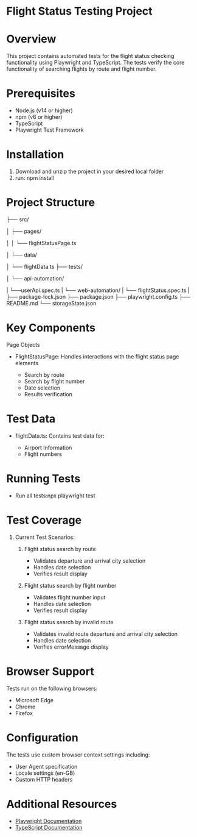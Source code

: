 # Flight Status Testing Project

# Overview
This project contains automated tests for the flight status checking functionality using Playwright and TypeScript. The tests verify the core functionality of searching flights by route and flight number.

# Prerequisites

- Node.js (v14 or higher)
- npm (v6 or higher)
- TypeScript
- Playwright Test Framework

# Installation
1. Download and unzip the project in your desired local folder
2. run: npm install

# Project Structure

├── src/

│    ├── pages/

│    │   └── flightStatusPage.ts

│    └── data/

│        └── flightData.ts
├──  tests/

│    └── api-automation/

|        └──userApi.spec.ts
|        └── web-automation/
|        └── flightStatus.spec.ts
|
├── package-lock.json
├── package.json
├── playwright.config.ts
├── README.md
└── storageState.json

# Key Components
Page Objects

- FlightStatusPage: Handles interactions with the flight status page elements

    - Search by route
    - Search by flight number
    - Date selection
    - Results verification

# Test Data

- flightData.ts: Contains test data for:

    - Airport Information
    - Flight numbers

# Running Tests
- Run all tests:npx playwright test

# Test Coverage
1. Current Test Scenarios:

    1. Flight status search by route
        - Validates departure and arrival city selection
        - Handles date selection
        - Verifies result display


    2. Flight status search by flight number

        - Validates flight number input
        - Handles date selection
        - Verifies result display

    3. Flight status search by invalid route
        - Validates invalid route departure and arrival city selection
        - Handles date selection
        - Verifies errorMessage display

# Browser Support
Tests run on the following browsers:

- Microsoft Edge
- Chrome
- Firefox

# Configuration
The tests use custom browser context settings including:

- User Agent specification
- Locale settings (en-GB)
- Custom HTTP headers

# Additional Resources
- [Playwright Documentation](https://playwright.dev/docs/intro)
- [TypeScript Documentation](https://www.typescriptlang.org/)
